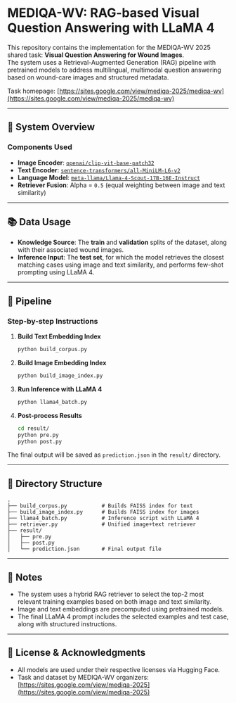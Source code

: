# MEDIQA-WV: RAG-based Visual Question Answering with LLaMA 4

This repository contains the implementation for the MEDIQA-WV 2025 shared task: **Visual Question Answering for Wound Images**.  
The system uses a Retrieval-Augmented Generation (RAG) pipeline with pretrained models to address multilingual, multimodal question answering based on wound-care images and structured metadata.

Task homepage: [https://sites.google.com/view/mediqa-2025/mediqa-wv](https://sites.google.com/view/mediqa-2025/mediqa-wv)

---

## 🔧 System Overview

### Components Used

- **Image Encoder**: [`openai/clip-vit-base-patch32`](https://huggingface.co/openai/clip-vit-base-patch32)  
- **Text Encoder**: [`sentence-transformers/all-MiniLM-L6-v2`](https://huggingface.co/sentence-transformers/all-MiniLM-L6-v2)  
- **Language Model**: [`meta-llama/Llama-4-Scout-17B-16E-Instruct`](https://huggingface.co/meta-llama)  
- **Retriever Fusion**: Alpha = `0.5` (equal weighting between image and text similarity)

---

## 📚 Data Usage

- **Knowledge Source**: The **train** and **validation** splits of the dataset, along with their associated wound images.
- **Inference Input**: The **test set**, for which the model retrieves the closest matching cases using image and text similarity, and performs few-shot prompting using LLaMA 4.

---

## 🔁 Pipeline

### Step-by-step Instructions

1. **Build Text Embedding Index**
   ```bash
   python build_corpus.py
   ```

2. **Build Image Embedding Index**
   ```bash
   python build_image_index.py
   ```

3. **Run Inference with LLaMA 4**
   ```bash
   python llama4_batch.py
   ```

4. **Post-process Results**
   ```bash
   cd result/
   python pre.py
   python post.py
   ```

The final output will be saved as `prediction.json` in the `result/` directory.

---

## 📂 Directory Structure

```
.
├── build_corpus.py           # Builds FAISS index for text
├── build_image_index.py      # Builds FAISS index for images
├── llama4_batch.py           # Inference script with LLaMA 4
├── retriever.py              # Unified image+text retriever
├── result/
│   ├── pre.py
│   ├── post.py
│   └── prediction.json       # Final output file
```

---

## 📌 Notes

- The system uses a hybrid RAG retriever to select the top-2 most relevant training examples based on both image and text similarity.
- Image and text embeddings are precomputed using pretrained models.
- The final LLaMA 4 prompt includes the selected examples and test case, along with structured instructions.

---

## 📄 License & Acknowledgments

- All models are used under their respective licenses via Hugging Face.
- Task and dataset by MEDIQA-WV organizers: [https://sites.google.com/view/mediqa-2025](https://sites.google.com/view/mediqa-2025)
